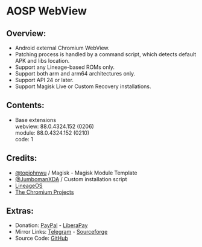 # AOSP WebView

## Overview:
- Android external Chromium WebView.
- Patching process is handled by a command script, which detects default APK and libs location.
- Support any Lineage-based ROMs only.
- Support both arm and arm64 architectures only.
- Support API 24 or later.
- Support Magisk Live or Custom Recovery installations.

## Contents:
- Base extensions   
webview: 88.0.4324.152 (0206)   
module: 88.0.4324.152 (0210)   
code: 1   

## Credits:
- [@topjohnwu](https://github.com/topjohnwu) / Magisk - Magisk Module Template
- [@JumbomanXDA](https://github.com/JumbomanXDA) / Custom installation script
- [LineageOS](https://github.com/LineageOS)
- [The Chromium Projects](https://www.chromium.org/developers/how-tos/build-instructions-android-webview)

## Extras:
- Donation: [PayPal](https://paypal.me/gloeyisk) - [LiberaPay](https://liberapay.com/gloeyisk)
- Mirror Links: [Telegram](https://t.me/gldppc) - [Sourceforge](https://bit.ly/2YZyZlA)
- Source Code: [GitHub](https://github.com/gloeyisk/AOSPWebView)
